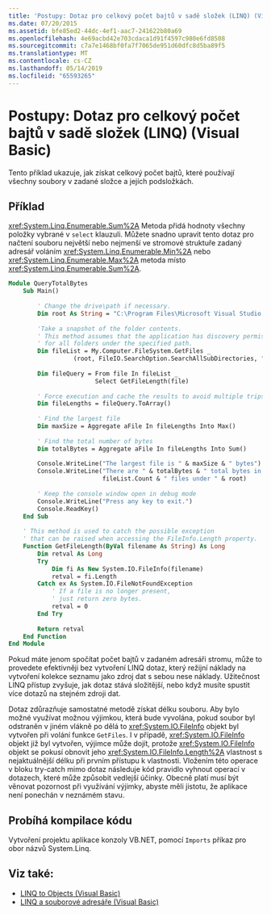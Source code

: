 ```yaml
---
title: 'Postupy: Dotaz pro celkový počet bajtů v sadě složek (LINQ) (Visual Basic)'
ms.date: 07/20/2015
ms.assetid: bfe85ed2-44dc-4ef1-aac7-241622b80a69
ms.openlocfilehash: 4e69acbd42e703cdaca1d91f4597c980e6fd8508
ms.sourcegitcommit: c7a7e1468bf0fa7f7065de951d60dfc8d5ba89f5
ms.translationtype: MT
ms.contentlocale: cs-CZ
ms.lasthandoff: 05/14/2019
ms.locfileid: "65593265"
---
```

# <a name="how-to-query-for-the-total-number-of-bytes-in-a-set-of-folders-linq-visual-basic"></a>Postupy: Dotaz pro celkový počet bajtů v sadě složek (LINQ) (Visual Basic)
Tento příklad ukazuje, jak získat celkový počet bajtů, které používají všechny soubory v zadané složce a jejích podsložkách.  
  
## <a name="example"></a>Příklad  
 <xref:System.Linq.Enumerable.Sum%2A> Metoda přidá hodnoty všechny položky vybrané v `select` klauzuli. Můžete snadno upravit tento dotaz pro načtení souboru největší nebo nejmenší ve stromové struktuře zadaný adresář voláním <xref:System.Linq.Enumerable.Min%2A> nebo <xref:System.Linq.Enumerable.Max%2A> metoda místo <xref:System.Linq.Enumerable.Sum%2A>.  
  
```vb  
Module QueryTotalBytes  
    Sub Main()  
  
        ' Change the drive\path if necessary.  
        Dim root As String = "C:\Program Files\Microsoft Visual Studio 9.0\VB"  
  
        'Take a snapshot of the folder contents.  
        ' This method assumes that the application has discovery permissions  
        ' for all folders under the specified path.  
        Dim fileList = My.Computer.FileSystem.GetFiles _  
                  (root, FileIO.SearchOption.SearchAllSubDirectories, "*.*")  
  
        Dim fileQuery = From file In fileList _  
                        Select GetFileLength(file)  
  
        ' Force execution and cache the results to avoid multiple trips to the file system.  
        Dim fileLengths = fileQuery.ToArray()  
  
        ' Find the largest file  
        Dim maxSize = Aggregate aFile In fileLengths Into Max()  
  
        ' Find the total number of bytes  
        Dim totalBytes = Aggregate aFile In fileLengths Into Sum()  
  
        Console.WriteLine("The largest file is " & maxSize & " bytes")  
        Console.WriteLine("There are " & totalBytes & " total bytes in " & _  
                          fileList.Count & " files under " & root)  
  
        ' Keep the console window open in debug mode  
        Console.WriteLine("Press any key to exit.")  
        Console.ReadKey()  
    End Sub  
  
    ' This method is used to catch the possible exception  
    ' that can be raised when accessing the FileInfo.Length property.  
    Function GetFileLength(ByVal filename As String) As Long  
        Dim retval As Long  
        Try  
            Dim fi As New System.IO.FileInfo(filename)  
            retval = fi.Length  
        Catch ex As System.IO.FileNotFoundException  
            ' If a file is no longer present,  
            ' just return zero bytes.   
            retval = 0  
        End Try  
  
        Return retval  
    End Function  
End Module  
```  
  
 Pokud máte jenom spočítat počet bajtů v zadaném adresáři stromu, může to provedete efektivněji bez vytvoření LINQ dotaz, který režijní náklady na vytvoření kolekce seznamu jako zdroj dat s sebou nese náklady. Užitečnost LINQ přístup zvyšuje, jak dotaz stává složitější, nebo když musíte spustit více dotazů na stejném zdroji dat.  
  
 Dotaz zdůrazňuje samostatné metodě získat délku souboru. Aby bylo možné využívat možnou výjimkou, která bude vyvolána, pokud soubor byl odstraněn v jiném vlákně po dělá to <xref:System.IO.FileInfo> objekt byl vytvořen při volání funkce `GetFiles`. I v případě, <xref:System.IO.FileInfo> objekt již byl vytvořen, výjimce může dojít, protože <xref:System.IO.FileInfo> objekt se pokusí obnovit jeho <xref:System.IO.FileInfo.Length%2A> vlastnost s nejaktuálnější délku při prvním přístupu k vlastnosti. Vložením této operace v bloku try-catch mimo dotaz následuje kód pravidlo vyhnout operací v dotazech, které může způsobit vedlejší účinky. Obecně platí musí být věnovat pozornost při využívání výjimky, abyste měli jistotu, že aplikace není ponechán v neznámém stavu.  
  
## <a name="compiling-the-code"></a>Probíhá kompilace kódu  
Vytvoření projektu aplikace konzoly VB.NET, pomocí `Imports` příkaz pro obor názvů System.Linq.
  
## <a name="see-also"></a>Viz také:

- [LINQ to Objects (Visual Basic)](../../../../visual-basic/programming-guide/concepts/linq/linq-to-objects.md)
- [LINQ a souborové adresáře (Visual Basic)](../../../../visual-basic/programming-guide/concepts/linq/linq-and-file-directories.md)
